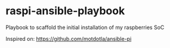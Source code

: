 # raspi-ansible-playbook
Playbook to scaffold the initial installation of my raspberries SoC


Inspired on: https://github.com/motdotla/ansible-pi
